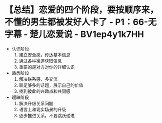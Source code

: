 # 【总结】恋爱的四个阶段，要按顺序来，不懂的男生都被发好人卡了 - P1：66-无字幕 - 楚儿恋爱说 - BV1ep4y1k7HH

-   认识阶段
    1.  建立安全感，传达基本信息
    2.  通过各种渠道获取信息
    3.  重要的是对方对你的详细认识
-   熟悉阶段
    1.  解决联系感，多交流
    2.  聊足够多的话题，展示自己的价值
    3.  找到彼此的兴趣点和共同感
-   暧昧阶段
    1.  解决升级关系问题
    2.  语言上和现实场景的升级
    3.  逐步推进关系，不要跳跃递进